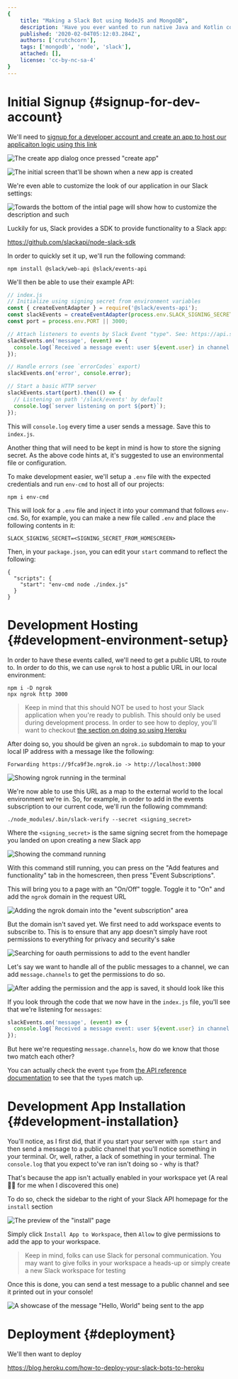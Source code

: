 ```yaml
---
{
	title: "Making a Slack Bot using NodeJS and MongoDB",
	description: 'Have you ever wanted to run native Java and Kotlin code from your mobile game written in Unity? Well you can! This article outlines how to set that up!',
	published: '2020-02-04T05:12:03.284Z',
	authors: ['crutchcorn'],
	tags: ['mongodb', 'node', 'slack'],
	attached: [],
	license: 'cc-by-nc-sa-4'
}
---
```


# Initial Signup {#signup-for-dev-account}

We'll need to [signup for a developer account and create an app to host our applicaiton logic using this link](https://api.slack.com/apps)

![The create app dialog once pressed "create app"](./create-app-dialog.png)

![The initial screen that'll be shown when a new app is created](./initial-screen.png)

We're even able to customize the look of our application in our Slack settings:

![Towards the bottom of the intial page will show how to customize the description and such](./display-info.png)

Luckily for us, Slack provides a SDK to provide functionality to a Slack app:

https://github.com/slackapi/node-slack-sdk

In order to quickly set it up, we'll run the following command:

```
npm install @slack/web-api @slack/events-api
```

We'll then be able to use their example API:

```javascript
// index.js
// Initialize using signing secret from environment variables
const { createEventAdapter } = require('@slack/events-api');
const slackEvents = createEventAdapter(process.env.SLACK_SIGNING_SECRET);
const port = process.env.PORT || 3000;

// Attach listeners to events by Slack Event "type". See: https://api.slack.com/events/message.im
slackEvents.on('message', (event) => {
  console.log(`Received a message event: user ${event.user} in channel ${event.channel} says ${event.text}`);
});

// Handle errors (see `errorCodes` export)
slackEvents.on('error', console.error);

// Start a basic HTTP server
slackEvents.start(port).then(() => {
  // Listening on path '/slack/events' by default
  console.log(`server listening on port ${port}`);
});
```

This will `console.log` every time a user sends a message. 
Save this to `index.js`. 

Another thing that will need to be kept in mind is how to store the signing secret. As the above code hints at, it's suggested to use an environmental file or configuration.

To make development easier, we'll setup a `.env` file with the expected credentials and run `env-cmd` to host all of our projects:

```
npm i env-cmd
```

This will look for a `.env` file and inject it into your command that follows `env-cmd`. So, for example, you can make a new file called `.env` and place the following contents in it:

```
SLACK_SIGNING_SECRET=<SIGNING_SECRET_FROM_HOMESCREEN>
```

Then, in your `package.json`, you can edit your `start` command to reflect the following:

```
{
  "scripts": {
    "start": "env-cmd node ./index.js"
  }
}
```

# Development Hosting {#development-environment-setup}

In order to have these events called, we'll need to get a public URL to route to. In order to do this, we can use `ngrok` to host a public URL in our local environment:

```
npm i -D ngrok
npx ngrok http 3000
```

> Keep in mind that this should NOT be used to host your Slack application when you're ready to publish.
> This should only be used during development process. In order to see how to deploy, you'll want to checkout [the section on doing so using Heroku](#heroku)

After doing so, you should be given an `ngrok.io` subdomain to map to your local IP address with a message like the following:

```
Forwarding https://9fca9f3e.ngrok.io -> http://localhost:3000
```

![Showing ngrok running in the terminal](./ngrok-running.png)

We're now able to use this URL as a map to the external world to the local environment we're in. So, for example, in order to add in the events subscription to our current code, we'll run the following commmand:

```
./node_modules/.bin/slack-verify --secret <signing_secret>
```

Where the `<signing_secret>` is the same signing secret from the homepage you landed on upon creating a new Slack app

![Showing the command running](./slack-verify.png)

With this command still running, you can press on the "Add features and functionality" tab in the homescreen, then press "Event Subscriptions".

This will bring you to a page with an "On/Off" toggle. Toggle it to "On" and add the `ngrok` domain in the request URL

![Adding the ngrok domain into the "event subscription" area ](./event-subscription-enable.png)

But the domain isn't saved yet. We first need to add workspace events to subscribe to. This is to ensure that any app doesn't simply have root permissions to everything for privacy and security's sake

![Searching for oauth permissions to add to the event handler](./searching_events.png)

Let's say we want to handle all of the public messages to a channel, we can add `message.channels` to get the permissions to do so.

![After adding the permission and the app is saved, it should look like this](./added_channels_read.png)

If you look through the code that we now have in the `index.js` file, you'll see that we're listening for `messages`:

```javascript
slackEvents.on('message', (event) => {
  console.log(`Received a message event: user ${event.user} in channel ${event.channel} says ${event.text}`);
});
```

But here we're requesting `message.channels`, how do we know that those two match each other?

You can actually check the event `type` from [the API reference documentation](https://api.slack.com/events/message.channels) to see that the `type`s match up.

# Development App Installation {#development-installation}

You'll notice, as I first did, that if you start your server with `npm start` and then send a message to a public channel that you'll notice something in your terminal. Or, well, rather, a lack of something in your terminal. The `console.log` that you expect to've ran isn't doing so - why is that?

That's because the app isn't actually enabled in your workspace yet (A real 🤦‍♂️ for me when I discovered this one)

To do so, check the sidebar to the right of your Slack API homepage for the `install` section

![The preview of the "install" page](./install_app.png)

Simply click `Install App to Workspace`, then `Allow` to give permissions to add the app to your workspace.

> Keep in mind, folks can use Slack for personal communication. You may want to give folks in your workspace a heads-up or simply create a new Slack workspace for testing

Once this is done, you can send a test message to a public channel and see it printed out in your console!

![A showcase of the message "Hello, World" being sent to the app](./hello_world.png) 

# Deployment {#deployment}

We'll then want to deploy


https://blog.heroku.com/how-to-deploy-your-slack-bots-to-heroku

